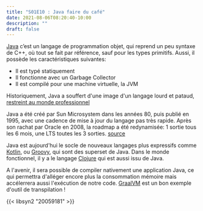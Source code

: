 ```yaml
---
title: "S01E10 : Java faire du café"
date: 2021-08-06T08:20:40-10:00
description: ""
draft: false
---
```


[Java](https://fr.wikipedia.org/wiki/Java_(langage)) c’est un langage de programmation objet, qui reprend un peu syntaxe de C++, où tout se fait par référence, sauf pour les types primitifs. Aussi, il possède les caractéristiques suivantes:
- Il est typé statiquement
- Il fonctionne avec un Garbage Collector
- Il est compilé pour une machine virtuelle, la JVM

Historiquement, Java a souffert d'une image d'un langage lourd et pataud, [restreint au monde professionnel](https://en.wikipedia.org/wiki/Java_performance)

Java a été créé par Sun Microsystem dans les années 80, puis publié en 1995, avec une cadence de mise à jour du langage pas très rapide. Après son rachat par Oracle en 2008, la roadmap a été redynamisée: 1 sortie tous les 6 mois, une LTS toutes les 3 sorties. [source](https://en.wikipedia.org/wiki/Java_version_history)

Java est aujourd'hui le socle de nouveaux langages plus expressifs comme [Kotlin](https://kotlinlang.org), ou [Groovy](https://groovy-lang.org), qui sont des superset de Java. Dans le monde fonctionnel, il y a le langage [Clojure](https://clojure.org) qui est aussi issu de Java.

A l'avenir, il sera possible de compiler nativement une application Java, ce qui permettra d'alléger encore plus la consommation mémoire mais accélerrera aussi l'exécution de notre code. [GraalVM](https://www.graalvm.org) est un bon exemple d'outil de transpilation !

{{< libsyn2 "20059181" >}}
